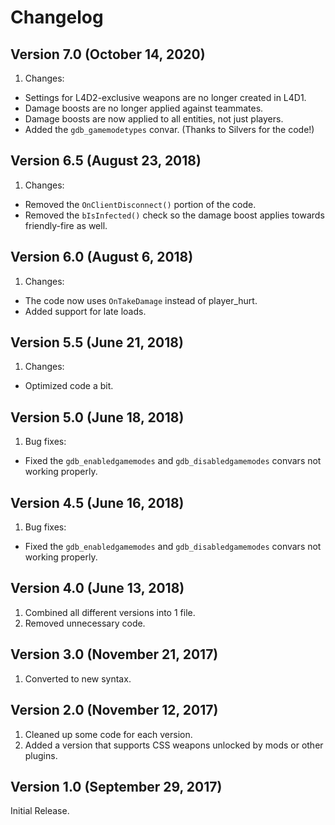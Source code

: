 # Changelog

## Version 7.0 (October 14, 2020)

1. Changes:

- Settings for L4D2-exclusive weapons are no longer created in L4D1.
- Damage boosts are no longer applied against teammates.
- Damage boosts are now applied to all entities, not just players.
- Added the `gdb_gamemodetypes` convar. (Thanks to Silvers for the code!)

## Version 6.5 (August 23, 2018)

1. Changes:

- Removed the `OnClientDisconnect()` portion of the code.
- Removed the `bIsInfected()` check so the damage boost applies towards friendly-fire as well.

## Version 6.0 (August 6, 2018)

1. Changes:

- The code now uses `OnTakeDamage` instead of player_hurt.
- Added support for late loads.

## Version 5.5 (June 21, 2018)

1. Changes:

- Optimized code a bit.

## Version 5.0 (June 18, 2018)

1. Bug fixes:

- Fixed the `gdb_enabledgamemodes` and `gdb_disabledgamemodes` convars not working properly.

## Version 4.5 (June 16, 2018)

1. Bug fixes:

- Fixed the `gdb_enabledgamemodes` and `gdb_disabledgamemodes` convars not working properly.

## Version 4.0 (June 13, 2018)

1. Combined all different versions into 1 file.
2. Removed unnecessary code.

## Version 3.0 (November 21, 2017)

1. Converted to new syntax.

## Version 2.0 (November 12, 2017)

1. Cleaned up some code for each version.
2. Added a version that supports CSS weapons unlocked by mods or other plugins.

## Version 1.0 (September 29, 2017)

Initial Release.

